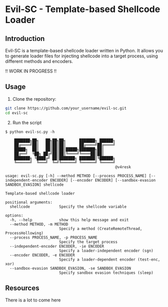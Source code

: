 # Evil-SC - Template-based Shellcode Loader

## Introduction
Evil-SC is a template-based shellcode loader written in Python. It allows you to generate loader files for injecting shellcode into a target process, using different methods and encoders.

!! WORK IN PROGRESS !!

## Usage
1. Clone the repository:
```bash
git clone https://github.com/your_username/evil-sc.git
cd evil-sc
```

2. Run the script
```
$ python evil-sc.py -h

    ███████╗██╗   ██╗██╗██╗      ███████╗ ██████╗
    ██╔════╝██║   ██║██║██║      ██╔════╝██╔════╝
    █████╗  ██║   ██║██║██║█████╗███████╗██║
    ██╔══╝  ╚██╗ ██╔╝██║██║╚════╝╚════██║██║
    ███████╗ ╚████╔╝ ██║███████╗ ███████║╚██████╗
    ╚══════╝  ╚═══╝  ╚═╝╚══════╝ ╚══════╝ ╚═════╝
                                                 @v4resk

usage: evil-sc.py [-h] --method METHOD [--process PROCESS_NAME] [--independent-encoder ENCODER] [--encoder ENCODER] [--sandbox-evasion SANDBOX_EVASION] shellcode

Template-based shellcode loader

positional arguments:
  shellcode             Specify the shellcode variable

options:
  -h, --help            show this help message and exit
  --method METHOD, -m METHOD
                        Specify a method (CreateRemoteThread, ProcessHollowing)
  --process PROCESS_NAME, -p PROCESS_NAME
                        Specify the target process
  --independent-encoder ENCODER, -ie ENCODER
                        Specify a loader-independent encoder (sgn)
  --encoder ENCODER, -e ENCODER
                        Specify a loader-dependent encoder (test-enc, xor)
  --sandbox-evasion SANDBOX_EVASION, -se SANDBOX_EVASION
                        Specify sandbox evasion techniques (sleep)
```

## Resources

There is a lot to come here